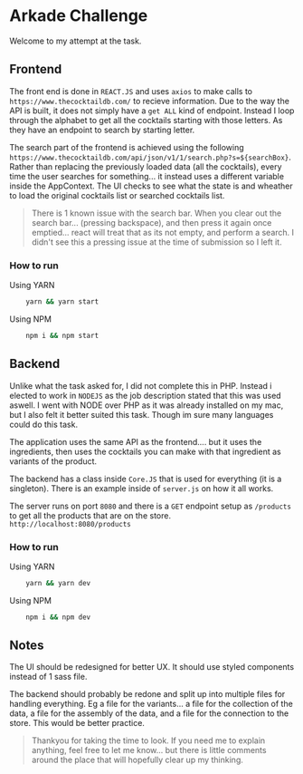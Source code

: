 # Arkade Challenge

Welcome to my attempt at the task.

## Frontend

The front end is done in `REACT.JS` and uses `axios` to make calls to `https://www.thecocktaildb.com/` to recieve information.
Due to the way the API is built, it does not simply have a `get ALL` kind of endpoint. Instead I loop through the alphabet to get
all the cocktails starting with those letters. As they have an endpoint to search by starting letter.

The search part of the frontend is achieved using the following `https://www.thecocktaildb.com/api/json/v1/1/search.php?s=${searchBox}`. Rather than replacing the previously loaded data (all the cocktails), every time the user searches for something... it instead uses a different variable inside the AppContext. The UI checks to see what the state is and wheather to load the original cocktails list or searched cocktails list.

> There is 1 known issue with the search bar. When you clear out the search bar... (pressing backspace), and then press it again once emptied... react will treat that as its not empty, and perform a search. I didn't see this a pressing issue at the time of submission so I left it.

### How to run

Using YARN

```bash
    yarn && yarn start
```

Using NPM

```bash
    npm i && npm start
```

## Backend

Unlike what the task asked for, I did not complete this in PHP. Instead i elected to work in `NODEJS` as the job description stated that this was used aswell. I went with NODE over PHP as it was already installed on my mac, but I also felt it better suited this task. Though im sure many languages could do this task.

The application uses the same API as the frontend.... but it uses the ingredients, then uses the cocktails you can make with that ingredient as variants of the product.

The backend has a class inside `Core.JS` that is used for everything (it is a singleton). There is an example inside of `server.js` on how it all works.

The server runs on port `8080` and there is a `GET` endpoint setup as `/products` to get all the products that are on the store.
`http://localhost:8080/products`

### How to run

Using YARN

```bash
    yarn && yarn dev
```

Using NPM

```bash
    npm i && npm dev
```

## Notes

The UI should be redesigned for better UX. It should use styled components instead of 1 sass file.

The backend should probably be redone and split up into multiple files for handling everything. Eg a file for the variants... a file for the collection of the data, a file for the assembly of the data, and a file for the connection to the store. This would be better practice.

> Thankyou for taking the time to look. If you need me to explain anything, feel free to let me know... but there is little comments around the place that will hopefully clear up my thinking.
